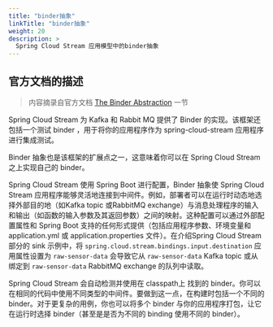 ```yaml
---
title: "binder抽象"
linkTitle: "binder抽象"
weight: 20
description: >
  Spring Cloud Stream 应用模型中的binder抽象
---
```


## 官方文档的描述

> 内容摘录自官方文档 [The Binder Abstraction](https://docs.spring.io/spring-cloud-stream/docs/current/reference/html/spring-cloud-stream.html#spring-cloud-stream-overview-binder-abstraction) 一节 

Spring Cloud Stream 为 Kafka 和 Rabbit MQ 提供了 Binder 的实现。该框架还包括一个测试 binder ，用于将你的应用程序作为 spring-cloud-stream 应用程序进行集成测试。

Binder 抽象也是该框架的扩展点之一，这意味着你可以在 Spring Cloud Stream 之上实现自己的 binder。

Spring Cloud Stream 使用 Spring Boot 进行配置，Binder 抽象使 Spring Cloud Stream 应用程序能够灵活地连接到中间件。例如，部署者可以在运行时动态地选择外部目的地（如Kafka topic 或RabbitMQ exchange）与消息处理程序的输入和输出（如函数的输入参数及其返回参数）之间的映射。这种配置可以通过外部配置属性和 Spring Boot 支持的任何形式提供（包括应用程序参数、环境变量和application.yml 或 application.properties 文件）。在介绍Spring Cloud Stream部分的 sink 示例中，将 `spring.cloud.stream.bindings.input.destination` 应用属性设置为 `raw-sensor-data` 会导致它从 `raw-sensor-data` Kafka topic 或从绑定到 `raw-sensor-data` RabbitMQ exchange 的队列中读取。

Spring Cloud Stream 会自动检测并使用在 classpath上 找到的 binder。你可以在相同的代码中使用不同类型的中间件。要做到这一点，在构建时包括一个不同的 binder。对于更复杂的用例，你也可以将多个 binder 与你的应用程序打包，让它在运行时选择 binder（甚至是是否为不同的 binding 使用不同的 binder）。
